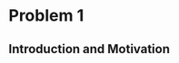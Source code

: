 # Problem 1
## Introduction and Motivation

<!DOCTYPE html>
<html lang="en">
<head>
    <meta charset="UTF-8">
    <meta name="viewport" content="width=device-width, initial-scale=1.0">
    <title>Styled Section Fix</title>
    <style>
        /* Исправленный стиль */
        .static-section {
            background-color: #f9f9f9; /* Светло-серый, но не слишком контрастный */
            padding: 10px 15px;
            border-left: 4px solid #5a9bff; /* Умеренно-синий бордер */
            border-radius: 4px;
            margin-bottom: 15px;
            box-shadow: none; /* Убираем тень, если она ломает макет */
            display: flex; /* Гарантия, что размер блока соответствует контенту */
            align-items: center;
        }

        .static-section h2 {
            font-size: 1.2em; /* Уменьшенный размер для соответствия другим заголовкам */
            font-weight: bold;
            color: #222; /* Чуть темнее для лучшего контраста */
            margin: 0;
        }

        /* Общие стили для остальных секций (если они сбились) */
        details {
            background-color: #f8f8f8;
            border-left: 3px solid #d1d1d1;
            padding: 8px;
            margin-bottom: 8px;
            border-radius: 4px;
        }

        summary {
            font-size: 1em;
            font-weight: bold;
            cursor: pointer;
        }
    </style>
</head>
<body>

    <!-- Исправленная секция -->
    <div class="static-section">
        <h2>Significance of Studying Projectile Motion</h2>
    </div>

</body>
</html>

Projectile motion is a fundamental concept in physics that describes the motion of an object launched into the air, subject only to the force of gravity. Understanding projectile motion is crucial because it provides insights into:

- The behavior of objects in free-fall and how they travel through space.
- The effects of different forces, such as gravity and air resistance, on moving bodies.
- Predicting the trajectory of objects in various real-world scenarios.

Projectile motion is not just a theoretical concept but a practical tool for engineers, scientists, and athletes who need to optimize performance in various applications.

<!DOCTYPE html>
<html lang="en">
<head>
    <meta charset="UTF-8">
    <meta name="viewport" content="width=device-width, initial-scale=1.0">
    <title>Styled Section Fix</title>
    <style>
        /* Исправленный стиль */
        .static-section {
            background-color: #f9f9f9; /* Светло-серый, но не слишком контрастный */
            padding: 10px 15px;
            border-left: 4px solid #5a9bff; /* Умеренно-синий бордер */
            border-radius: 4px;
            margin-bottom: 15px;
            box-shadow: none; /* Убираем тень, если она ломает макет */
            display: flex; /* Гарантия, что размер блока соответствует контенту */
            align-items: center;
        }

        .static-section h2 {
            font-size: 1.2em; /* Уменьшенный размер для соответствия другим заголовкам */
            font-weight: bold;
            color: #222; /* Чуть темнее для лучшего контраста */
            margin: 0;
        }

        /* Общие стили для остальных секций (если они сбились) */
        details {
            background-color: #f8f8f8;
            border-left: 3px solid #d1d1d1;
            padding: 8px;
            margin-bottom: 8px;
            border-radius: 4px;
        }

        summary {
            font-size: 1em;
            font-weight: bold;
            cursor: pointer;
        }
    </style>
</head>
<body>

    <!-- Исправленная секция -->
    <div class="static-section">
        <h2>Practical Applications</h2>
    </div>

</body>
</html>

Studying projectile motion has a wide range of applications across different fields, including:

- Sports: Understanding projectile motion helps athletes optimize their performance in sports like soccer, basketball, and javelin throwing by adjusting angles and forces to achieve maximum range or accuracy.
- Engineering: Engineers use projectile motion principles to design ballistic trajectories, optimize water fountains, and even develop safety mechanisms in vehicles.
- Astrophysics and Space Exploration: The motion of rockets and space probes follows projectile motion principles, taking into account gravity and external forces.
- Military and Defense: The trajectory of missiles, artillery shells, and even drones is based on the principles of projectile motion.

<!DOCTYPE html>
<html lang="en">
<head>
    <meta charset="UTF-8">
    <meta name="viewport" content="width=device-width, initial-scale=1.0">
    <title>Projectile Motion Analysis</title>
    <style>
        body {
            font-family: Arial, sans-serif;
        }

        /* Стили для секций details */
        details {
            margin-top: 10px;
            padding: 10px;
            border-left: 4px solid #2979ff; /* Синий бордер */
            background-color: #f9f9f9;
            border-radius: 5px;
        }

        summary {
            font-size: 1.3em;
            font-weight: bold;
            cursor: pointer;
        }

        details img {
            max-width: 100%;
            height: auto;
            margin-top: 10px;
        }
    </style>
</head>
<body>

    <details>
        <summary><strong>Key Parameters Affecting Projectile Motion</strong></summary>
        <p>Several parameters influence the behavior of a projectile:</p>
        <ul>
            <li><strong>Initial velocity (v₀):</strong> Determines the overall motion, affecting both range and maximum height.</li>
            <li><strong>Angle of projection (θ):</strong> The launch angle plays a crucial role in optimizing the range and trajectory shape.</li>
            <li><strong>Gravitational acceleration (g):</strong> The constant acceleration due to gravity affects the motion, typically taken as 9.81 m/s² on Earth.</li>
            <li><strong>Launch height (h):</strong> If the projectile is launched from a height, it alters the flight time and final landing position.</li>
            <li><strong>Air resistance (optional consideration):</strong> In real-world scenarios, drag affects the motion but is often neglected in basic models.</li>
        </ul>
        <p>By analyzing how these parameters interact, we can develop accurate models to describe and predict projectile trajectories in different conditions.</p>
    </details>

    <details>
        <summary><strong>Theoretical Foundation</strong></summary>
        <p>Projectile motion can be described using fundamental principles of kinematics and Newtonian mechanics.</p>
        <ul>
            <li><strong>Horizontal motion:</strong> Constant velocity motion.</li>
            <li><strong>Vertical motion:</strong> Accelerated motion due to gravity.</li>
        </ul>
        <h3>Equations of Motion</h3>
        <ul>
            <li><strong>Horizontal Motion:</strong> $$x = v_0 \cos(\theta) t$$</li>
            <li><strong>Velocity remains constant:</strong> $$v_x = v_0 \cos(\theta)$$</li>
            <li><strong>Vertical Displacement:</strong> $$ y = h_0 + v_0 \sin(\theta) t - \frac{1}{2} g t^2$$</li>
            <li><strong>Time of flight:</strong> $$ t_f = \frac{v_0 \sin(\theta) + \sqrt{(v_0 \sin(\theta))^2 + 2 g h_0}}{g} $$</li>
        </ul>
    </details>

    <details>
        <summary><strong>Analysis of the Range</strong></summary>
        <h3>Dependence of Horizontal Range on the Angle of Projection</h3>
        <p>The horizontal range (\( R \)) of a projectile is determined by the launch angle and other key parameters.</p>
        <p>General formula for the range:</p>
        <p>$$R = \frac{v_0^2 \sin(2\theta)}{g}$$</p>
        <p>From this equation, the range is maximized when \( \theta = 45^\circ \).</p>
    </details>

    <details>
        <summary><strong>Practical Applications</strong></summary>
        <h3>Real-World Scenarios of Projectile Motion</h3>
        <ul>
            <li><strong>Sports Science:</strong> Understanding projectile motion helps athletes optimize performance in disciplines such as basketball, soccer, and javelin throw.</li>
            <li><strong>Engineering and Ballistics:</strong> Used for designing missiles, fluid mechanics, and vehicle safety systems.</li>
            <li><strong>Astrophysics and Space Exploration:</strong> Applications include rocket launch dynamics and celestial mechanics.</li>
        </ul>
    </details>

    <details>
        <summary><strong>Extending the Model to More Complex Cases</strong></summary>
        <ul>
            <li><strong>Effects of Air Resistance:</strong> Drag forces slow down the projectile, reducing range and altering trajectory.</li>
            <li><strong>Projectile Motion Over Uneven Terrain:</strong> Simulations must factor in variable elevations to determine precise landing coordinates.</li>
            <li><strong>External Forces (e.g., Wind Influence):</strong> Crosswinds and headwinds affect projectile motion asymmetrically.</li>
        </ul>
    </details>

    <details>
        <summary><strong>Implementation</strong></summary>
        <h3>Developing a Computational Model</h3>
        <p>To accurately analyze projectile motion, we develop a computational tool that simulates the trajectory based on key governing equations.</p>
        <ul>
            <li>Numerically compute the projectile's trajectory over time.</li>
            <li>Visualize how the <strong>range depends on the launch angle</strong>.</li>
            <li>Allow users to modify initial conditions and observe changes dynamically.</li>
        </ul>
        <h3>Python-Based Simulation in a Jupyter Notebook</h3>
        <p>The implementation involves writing a <strong>Python script</strong> or a <strong>Jupyter Notebook</strong> that:</p>
        <ul>
            <li>Uses <strong>kinematic equations</strong> to compute projectile displacement at each time step.</li>
            <li>Integrates <strong>Matplotlib</strong> for visualizing projectile motion.</li>
            <li>Supports varying parameters such as <strong>air resistance</strong>, <strong>uneven terrain</strong>, and <strong>changing gravity</strong>.</li>
        </ul>
        <h3>Core Equations for the Simulation</h3>
        <ul>
            <li><strong>Horizontal Position Over Time:</strong> $$x = v_0 \cos(\theta) t$$</li>
            <li><strong>Vertical Position Over Time:</strong> $$y = h_0 + v_0 \sin(\theta) t - \frac{1}{2} g t^2$$</li>
            <li><strong>Time of Flight:</strong> $$t_f = \frac{v_0 \sin(\theta) + \sqrt{(v_0 \sin(\theta))^2 + 2 g h_0}}{g}$$</li>
            <li><strong>Range (Total Horizontal Distance):</strong> $$R = v_0 \cos(\theta) t_f$$</li>
        </ul>
    </details>

</body>
</html>

# Projectile Motion Simulation

## Introduction
Projectile motion describes the motion of an object launched into the air under the influence of gravity, assuming no air resistance. This simulation models the trajectory based on initial velocity and launch angle.

## Equations of Motion
The following equations define projectile motion:

![Projectile Motion Diagram](https://i.imgur.com/cz9jqWb.png)


